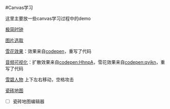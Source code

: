 #Canvas学习

这里主要放一些canvas学习过程中的demo

[极简时钟](http://lingyucoder.github.io/learn-canvas/clock/clock.html)

[图片选取](http://lingyucoder.github.io/learn-canvas/imagePicker/imagePicker.html)

[雪花效果](http://lingyucoder.github.io/learn-canvas/snow/snow.html)：效果来自[codepen](http://codepen.io/john052/pen/CwzGu)，重写了代码

[音频可视化](http://lingyucoder.github.io/learn-canvas/audioVisualiser/audioVisualiser.html)：扩散效果来自[codepen:HhnpA](http://codepen.io/thepheer/pen/HhnpA)，雪花效果来自[codepen:qvjkn](http://codepen.io/loktar00/pen/qvjkn)，重写了代码

[雪碧人物](http://lingyucoder.github.io/learn-canvas/sprites/sprites.html) 上下左右移动，空格攻击

[瓷砖地图](http://lingyucoder.github.io/learn-canvas/tilemap/tilemap.html)

- [ ] 瓷砖地图编辑器
